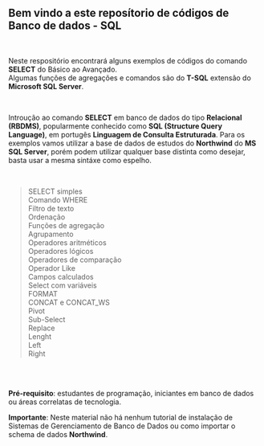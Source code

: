 
<h2>Bem vindo a este reposítorio de códigos de Banco de dados - SQL</h2>

<br>

<p>
Neste respositório encontrará alguns exemplos de códigos do comando <strong>SELECT</strong> do Básico ao Avançado.<br>
Algumas funções de agregações e comandos são do <strong>T-SQL</strong> extensão do <strong>Microsoft SQL Server</strong>.  
</p>
<br>
<p>
  Introução ao comando <strong>SELECT</strong> em banco de dados do tipo <strong>Relacional (RBDMS)</strong>, popularmente conhecido como <strong>SQL (Structure Query Language)</strong>, em portugês <strong>Linguagem de Consulta Estruturada</strong>.
  Para os exemplos vamos utilizar a base de dados de estudos do <strong>Northwind</strong> do <strong>MS SQL Server</strong>, porém podem utilizar qualquer base distinta como desejar, basta usar a mesma sintáxe como espelho.
</p><br>


> SELECT simples<br>
> Comando WHERE<br>
> Filtro de texto<br>
> Ordenação<br>
> Funções de agregação<br>
> Agrupamento<br>
> Operadores aritméticos<br> 
> Operadores lógicos<br>
> Operadores de comparação<br>
> Operador Like<br>
> Campos calculados<br>
> Select com variáveis<br>
> FORMAT <br>
> CONCAT e CONCAT_WS<br>
> Pivot<br>
> Sub-Select<br>
> Replace<br>
> Lenght<br>
> Left<br>
> Right<br>
<br>
<br>

<p>
<strong>Pré-requisito</strong>: estudantes de programação, iniciantes em banco de dados ou áreas correlatas de tecnologia. 

<strong>Importante</strong>: Neste material não há nenhum tutorial de instalação de Sistemas de Gerenciamento de Banco de Dados ou como importar o schema de dados <strong>Northwind</strong>.

</p>  
